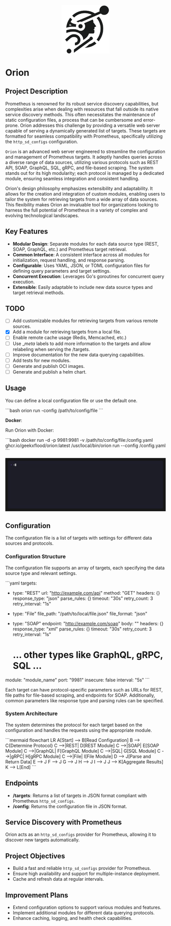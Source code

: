 <p align="center">
    <img width=30% src="assets/logo.png">
</p>

# Orion

## Project Description

Prometheus is renowned for its robust service discovery capabilities, but complexities arise when dealing with resources that fall outside its native service discovery methods. This often necessitates the maintenance of static configuration files, a process that can be cumbersome and error-prone. Orion  addresses this challenge by providing a versatile web server capable of serving a dynamically generated list of targets. These targets are formatted for seamless compatibility with Prometheus, specifically utilizing the `http_sd_configs` configuration.

`Orion` is an advanced web server engineered to streamline the configuration and management of Prometheus targets. It adeptly handles queries across a diverse range of data sources, utilizing various protocols such as REST API, SOAP, GraphQL, SQL, gRPC, and file-based scraping. The system stands out for its high modularity; each protocol is managed by a dedicated module, ensuring seamless integration and consistent handling.

Orion's design philosophy emphasizes extensibility and adaptability. It allows for the creation and integration of custom modules, enabling users to tailor the system for retrieving targets from a wide array of data sources. This flexibility makes Orion an invaluable tool for organizations looking to harness the full potential of Prometheus in a variety of complex and evolving technological landscapes.

## Key Features

- **Modular Design**: Separate modules for each data source type (REST, SOAP, GraphQL, etc.) and Prometheus target retrieval.
- **Common Interface**: A consistent interface across all modules for initialization, request handling, and response parsing.
- **Configurable**: Uses YAML, JSON, or TOML configuration files for defining query parameters and target settings.
- **Concurrent Execution**: Leverages Go's goroutines for concurrent query execution.
- **Extensible**: Easily adaptable to include new data source types and target retrieval methods.

## TODO

- [ ] Add customizable modules for retrieving targets from various remote sources.
- [x] Add a module for retrieving targets from a local file.
- [ ] Enable remote cache usage (Redis, Memcached, etc.)
- [ ] Use __meta_ labels to add more information to the targets and allow relabeling when serving the /targets.
- [ ] Improve documentation for the new data querying capabilities.
- [ ] Add tests for new modules.
- [ ] Generate and publish OCI images.
- [ ] Generate and publish a helm chart.

## Usage

You can define a local configuration file or use the default one.

\```bash
orion run -config /path/to/config/file
\```

**Docker**:

Run Orion with Docker:

\```bash
docker run -d -p 9981:9981 -v /path/to/config/file:/config.yaml ghcr.io/geekxflood/orion:latest /usr/local/bin/orion run --config /config.yaml
\```

![](assets/buildoci.gif)

## Configuration

The configuration file is a list of targets with settings for different data sources and protocols.

### Configuration Structure

The configuration file supports an array of targets, each specifying the data source type and relevant settings.

\```yaml
targets:
  - type: "REST"
    url: "http://example.com/api"
    method: "GET"
    headers: {}
    response_type: "json"
    parse_rules: {}
    timeout: "30s"
    retry_count: 3
    retry_interval: "1s"

  - type: "File"
    file_path: "/path/to/local/file.json"
    file_format: "json"

  - type: "SOAP"
    endpoint: "http://example.com/soap"
    body: "<SOAP request body>"
    headers: {}
    response_type: "xml"
    parse_rules: {}
    timeout: "30s"
    retry_count: 3
    retry_interval: "1s"
    # ... other types like GraphQL, gRPC, SQL ...

module: "module_name"
port: "9981"
insecure: false
interval: "5s"
\```

Each target can have protocol-specific parameters such as URLs for REST, file paths for file-based scraping, and endpoints for SOAP. Additionally, common parameters like response type and parsing rules can be specified.

### System Architecture

The system determines the protocol for each target based on the configuration and handles the requests using the appropriate module.

\```mermaid
flowchart LR
    A[Start] --> B[Read Configuration]
    B --> C{Determine Protocol}
    C -->|REST| D[REST Module]
    C -->|SOAP| E[SOAP Module]
    C -->|GraphQL| F[GraphQL Module]
    C -->|SQL| G[SQL Module]
    C -->|gRPC| H[gRPC Module]
    C -->|File| I[File Module]
    D --> J[Parse and Return Data]
    E --> J
    F --> J
    G --> J
    H --> J
    I --> J
    J --> K[Aggregate Results]
    K --> L[End]
\```

## Endpoints

- **/targets**: Returns a list of targets in JSON format compliant with Prometheus `http_sd_configs`.
- **/config**: Returns the configuration file in JSON format.

## Service Discovery with Prometheus

Orion acts as an `http_sd_configs` provider for Prometheus, allowing it to discover new targets automatically.

## Project Objectives

- Build a fast and reliable `http_sd_configs` provider for Prometheus.
- Ensure high availability and support for multiple-instance deployment.
- Cache and refresh data at regular intervals.

## Improvement Plans

- Extend configuration options to support various modules and features.
- Implement additional modules for different data querying protocols.
- Enhance caching, logging, and health check capabilities.
